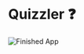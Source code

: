 
# Quizzler ❓


![Finished App](https://github.com/londonappbrewery/Images/blob/master/quizzler-demo.gif)


